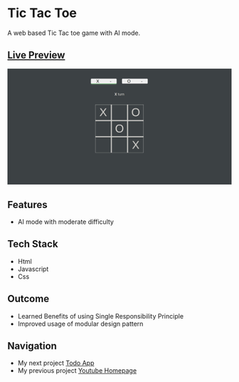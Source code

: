 # Tic Tac Toe 

A web based Tic Tac toe game with AI mode.

## [Live Preview](https://malihassandev.github.io/Tic-Tac-Toe)

![Tic Tac Toe Project demo picture](img/projectDemoimage.png)

## Features
- AI mode with moderate difficulty
## Tech Stack
- Html 
- Javascript
- Css
## Outcome
- Learned Benefits of using Single Responsibility Principle
- Improved usage of modular design pattern
## Navigation
- My next project [Todo App](https://github.com/MAliHassanDev/To-Do-List)
- My previous project [Youtube Homepage](https://github.com/MAliHassanDev/YouTube-Website)
